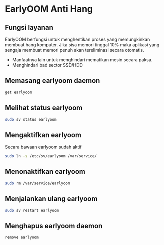 # EarlyOOM Anti Hang

## Fungsi layanan

EarlyOOM berfungsi untuk menghentikan proses yang memungkinkan membuat hang komputer. Jika sisa memori tinggal 10% maka aplikasi yang sengaja membuat memori penuh akan tereliminasi secara otomatis.

* Manfaatnya lain untuk menghindari mematikan mesin secara paksa.
* Menghindari bad sector SSD/HDD

## Memasang earlyoom daemon

```bash
get earlyoom
```

## Melihat status earlyoom

```bash
sudo sv status earlyoom
```

## Mengaktifkan earlyoom

Secara bawaan earlyoom sudah aktif

```bash
sudo ln -s /etc/sv/earlyoom /var/service/
```

## Menonaktifkan earlyoom

```bash
sudo rm /var/service/earlyoom
```

## Menjalankan ulang earlyoom

```bash
sudo sv restart earlyoom
```

## Menghapus earlyoom daemon

```bash
remove earlyoom
```
